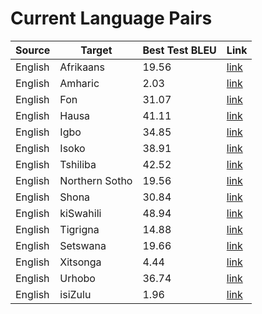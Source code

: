 # Current Language Pairs



| Source | Target | Best Test BLEU | Link |
---------|--------|-----------|------|
| English | Afrikaans | 19.56 | [link](https://github.com/masakhane-io/masakhane/tree/master/en-af/autshumato-baseline) |
| English | Amharic | 2.03 | [link](https://github.com/masakhane-io/masakhane/tree/master/en-am/jw300-amharic-baseline) |
| English | Fon | 31.07 | [link](https://github.com/masakhane-io/masakhane/tree/master/en-fon/jw300-baseline) |
| English | Hausa | 41.11 | [link](https://github.com/masakhane-io/masakhane/tree/master/en-ha/opus_en_ha_baseline) |
| English | Igbo | 34.85 | [link](https://github.com/masakhane-io/masakhane/tree/master/en-ig/jw300-baseline) |
| English | Isoko | 38.91 | [link](https://github.com/masakhane-io/masakhane/tree/master/en-iso/jw300-baseline) |
| English | Tshiliba | 42.52 | [link](https://github.com/masakhane-io/masakhane/tree/master/en-lua/jw300-baseline) |
| English | Northern Sotho | 19.56  | [link](https://github.com/masakhane-io/masakhane/tree/master/en-nso/autshumato-baseline) |
| English | Shona | 30.84  | [link](https://github.com/masakhane-io/masakhane/tree/master/en-sn/jw300-shona-baseline) |
| English | kiSwahili | 48.94  | [link](https://github.com/masakhane-io/masakhane/tree/master/en-sw/jw300-baseline) |
| English | Tigrigna | 14.88  | [link](https://github.com/masakhane-io/masakhane/tree/master/en-ti/tigmix-baseline) |
| English | Setswana |  19.66   | [link](https://github.com/masakhane-io/masakhane/tree/master/en-tn/autshumato-baseline) |
| English | Xitsonga |  4.44   | [link](https://github.com/masakhane-io/masakhane/tree/master/en-ts) |
| English | Urhobo |  36.74   | [link](https://github.com/masakhane-io/masakhane/tree/master/en-yo/jw300-baseline) |
| English | isiZulu |  1.96   | [link](https://github.com/masakhane-io/masakhane/tree/master/en-zu/autshumato-baseline) |
